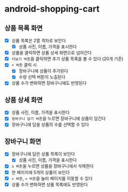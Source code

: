 # android-shopping-cart

## 상품 목록 화면
- [x] 상품 목록은 2열 격자로 보인다
  - [x] 상품 사진, 이름, 가격을 표시한다
- [x] 상품을 클릭하면 상품 상세 화면으로 넘어간다
- [x] `더보기 버튼`을 클릭하면 추가 상품 목록을 볼 수 있다 (20개 기준)
- [x] `+ 버튼` 클릭 시
  - [x] 장바구니에 상품이 추가된다
  - [x] 수량 선택 버튼이 노출된다
- [x] 상품 수가 변화하면 장바구니에도 반영된다

## 상품 상세 화면
- [x] 상품 사진, 이름, 가격을 표시한다
- [x] `장바구니 담기 버튼`을 누르면 장바구니에 상품이 담긴다
- [x] 장바구니에 담을 상품의 수를 선택할 수 있다

## 장바구니 화면
- [x] 장바구니에 담은 상품 목록이 보인다
  - [x] 상품 사진, 이름, 가격을 표시한다
- [x] `x 버튼`을 누르면 상품을 장바구니에서 삭제한다
- [x] 한 페이지에 5개의 상품이 보인다
- [x] `> 버튼`, `< 버튼`을 눌러 페이지를 이동할 수 있다
- [x] 상품 수가 변화하면 상품 목록에도 반영된다
